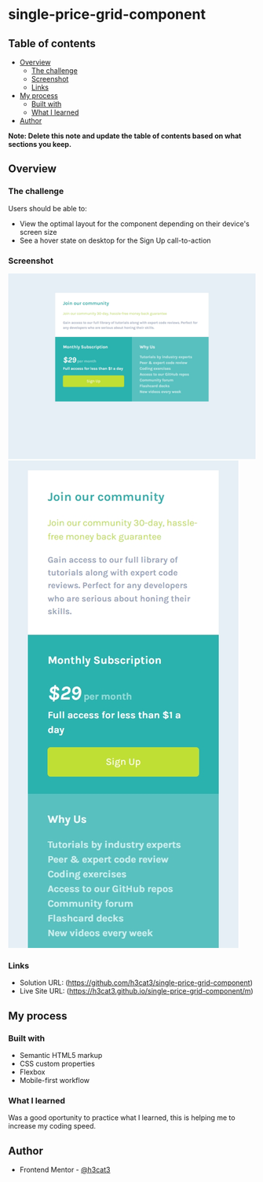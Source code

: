 # single-price-grid-component
 
## Table of contents

- [Overview](#overview)
  - [The challenge](#the-challenge)
  - [Screenshot](#screenshot)
  - [Links](#links)
- [My process](#my-process)
  - [Built with](#built-with)
  - [What I learned](#what-i-learned)
- [Author](#author)


**Note: Delete this note and update the table of contents based on what sections you keep.**

## Overview

### The challenge

Users should be able to:

- View the optimal layout for the component depending on their device's screen size
- See a hover state on desktop for the Sign Up call-to-action

### Screenshot

![](/Screenshot/iPad%20Mini-1737042378135.jpeg) ![](/Screenshot/iPhone%20SE-1737042416801.jpeg)


### Links

- Solution URL: (https://github.com/h3cat3/single-price-grid-component)
- Live Site URL: (https://h3cat3.github.io/single-price-grid-component/m)

## My process

### Built with

- Semantic HTML5 markup
- CSS custom properties
- Flexbox
- Mobile-first workflow


### What I learned

Was a good oportunity to practice what I learned, this is helping me to increase my coding speed.


## Author

- Frontend Mentor - [@h3cat3](https://www.frontendmentor.io/profile/h3cat3)
